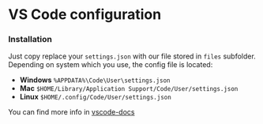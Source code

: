 # VS Code configuration

### Installation

Just copy replace your `settings.json` with our file stored in `files`
subfolder. Depending on system which you use, the config file is located:

- **Windows** `%APPDATA%\Code\User\settings.json`
- **Mac** `$HOME/Library/Application Support/Code/User/settings.json`
- **Linux** `$HOME/.config/Code/User/settings.json`

You can find more info in
[vscode-docs](https://vscode-docs.readthedocs.io/en/stable/customization/userandworkspace/)
